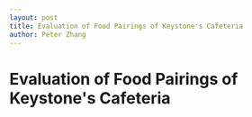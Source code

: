 ```yaml
---
layout: post
title: Evaluation of Food Pairings of Keystone's Cafeteria
author: Peter Zhang
---
```


# Evaluation of Food Pairings of Keystone's Cafeteria


